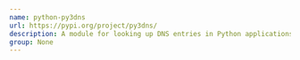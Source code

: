 ```yaml
---
name: python-py3dns
url: https://pypi.org/project/py3dns/
description: A module for looking up DNS entries in Python applications.
group: None
---
```

